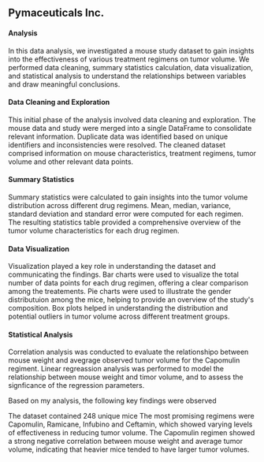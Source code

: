 ## Pymaceuticals Inc.
#### Analysis
In this data analysis, we investigated a mouse study dataset to gain insights into the effectiveness of various treatment regimens on tumor volume. We performed data cleaning, summary statistics calculation, data visualization, and statistical analysis to understand the relationships between variables and draw meaningful conclusions.

#### Data Cleaning and Exploration
This initial phase of the analysis involved data cleaning and exploration. The mouse data and study were merged into a single DataFrame to consolidate relevant information. Duplicate data was identified based on unique identifiers and inconsistencies were resolved. The cleaned dataset comprised information on mouse characteristics, treatment regimens, tumor volume and other relevant data points.

#### Summary Statistics
Summary statistics were calculated to gain insights into the tumor volume distribution across different drug regimens. Mean, median, variance, standard deviation and standard error were computed for each regimen. The resulting statistics table provided a comprehensive overview of the tumor volume characteristics for each drug regimen.

#### Data Visualization
Visualization played a key role in understanding the dataset and communicating the findings. Bar charts were used to visualize the total number of data points for each drug regimen, offering a clear comparison among the treatements. Pie charts were used to illustrate the gender distributuion among the mice, helping to provide an overview of the study's composition. Box plots helped in understanding the distribution and potential outliers in tumor volume across different treatment groups.

#### Statistical Analysis
Correlation analysis was conducted to evaluate the relationshipo between mouse weight and avegrage observed tumor volume for the Capomulin regiment. Linear regreassion analysis was performed to model the relationship between mouse weight and timor volume, and to assess the signficance of the regression parameters.

Based on my analysis, the following key findings were observed

The dataset contained 248 unique mice
The most promising regimens were Capomulin, Ramicane, Infubino and Ceftamin, which showed varying levels of effectiveness in reducing tumor volume.
The Capomulin regimen showed a strong negative correlation between mouse weight and average tumor volume, indicating that heavier mice tended to have larger tumor volumes.
